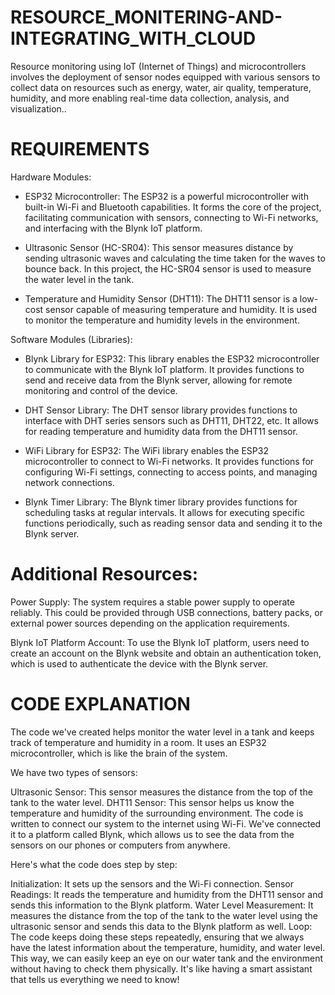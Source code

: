 # RESOURCE_MONITERING-AND-INTEGRATING_WITH_CLOUD
Resource monitoring using IoT (Internet of Things) and microcontrollers involves the deployment of sensor nodes equipped with various sensors to collect data on resources such as energy, water, air quality, temperature, humidity, and more enabling real-time data collection, analysis, and visualization..

# REQUIREMENTS 
 Hardware Modules:
* ESP32 Microcontroller: The ESP32 is a powerful microcontroller with built-in Wi-Fi and Bluetooth capabilities. It forms the core of the project, facilitating communication with sensors, connecting to Wi-Fi networks, and interfacing with the Blynk IoT platform.

* Ultrasonic Sensor (HC-SR04): This sensor measures distance by sending ultrasonic waves and calculating the time taken for the waves to bounce back. In this project, the HC-SR04 sensor is used to measure the water level in the tank.

* Temperature and Humidity Sensor (DHT11): The DHT11 sensor is a low-cost sensor capable of measuring temperature and humidity. It is used to monitor the temperature and humidity levels in the environment.

Software Modules (Libraries):
* Blynk Library for ESP32: This library enables the ESP32 microcontroller to communicate with the Blynk IoT platform. It provides functions to send and receive data from the Blynk server, allowing for remote monitoring and control of the device.

* DHT Sensor Library: The DHT sensor library provides functions to interface with DHT series sensors such as DHT11, DHT22, etc. It allows for reading temperature and humidity data from the DHT11 sensor.

* WiFi Library for ESP32: The WiFi library enables the ESP32 microcontroller to connect to Wi-Fi networks. It provides functions for configuring Wi-Fi settings, connecting to access points, and managing network connections.

* Blynk Timer Library: The Blynk timer library provides functions for scheduling tasks at regular intervals. It allows for executing specific functions periodically, such as reading sensor data and sending it to the Blynk server.

# Additional Resources:
Power Supply: The system requires a stable power supply to operate reliably. This could be provided through USB connections, battery packs, or external power sources depending on the application requirements.

Blynk IoT Platform Account: To use the Blynk IoT platform, users need to create an account on the Blynk website and obtain an authentication token, which is used to authenticate the device with the Blynk server.

# CODE EXPLANATION 
The code we've created helps monitor the water level in a tank and keeps track of temperature and humidity in a room. It uses an ESP32 microcontroller, which is like the brain of the system.

We have two types of sensors:

Ultrasonic Sensor: This sensor measures the distance from the top of the tank to the water level.
DHT11 Sensor: This sensor helps us know the temperature and humidity of the surrounding environment.
The code is written to connect our system to the internet using Wi-Fi. We've connected it to a platform called Blynk, which allows us to see the data from the sensors on our phones or computers from anywhere.

Here's what the code does step by step:

Initialization: It sets up the sensors and the Wi-Fi connection.
Sensor Readings: It reads the temperature and humidity from the DHT11 sensor and sends this information to the Blynk platform.
Water Level Measurement: It measures the distance from the top of the tank to the water level using the ultrasonic sensor and sends this data to the Blynk platform as well.
Loop: The code keeps doing these steps repeatedly, ensuring that we always have the latest information about the temperature, humidity, and water level.
This way, we can easily keep an eye on our water tank and the environment without having to check them physically. It's like having a smart assistant that tells us everything we need to know!
